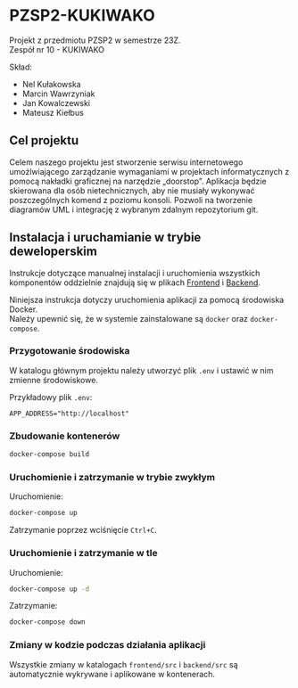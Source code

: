 # PZSP2-KUKIWAKO

Projekt z przedmiotu PZSP2 w semestrze 23Z.  
Zespół nr 10 - KUKIWAKO  

Skład:

- Nel Kułakowska
- Marcin Wawrzyniak
- Jan Kowalczewski
- Mateusz Kiełbus

## Cel projektu
Celem naszego projektu jest stworzenie serwisu internetowego umożlwiającego zarządzanie wymaganiami w projektach informatycznych z pomocą nakładki graficznej na narzędzie „doorstop”. Aplikacja będzie skierowana dla osób nietechnicznych, aby nie musiały wykonywać poszczególnych komend z poziomu konsoli. Pozwoli na tworzenie diagramów UML i integrację z wybranym zdalnym repozytorium git.

## Instalacja i uruchamianie w trybie deweloperskim

Instrukcje dotyczące manualnej instalacji i uruchomienia wszystkich komponentów oddzielnie znajdują się w plikach [Frontend](frontend/README.md) i [Backend](backend/README.md).

Niniejsza instrukcja dotyczy uruchomienia aplikacji za pomocą środowiska Docker.  
Należy upewnić się, że w systemie zainstalowane są `docker` oraz `docker-compose`.

### Przygotowanie środowiska

W katalogu głównym projektu należy utworzyć plik `.env` i ustawić w nim zmienne środowiskowe.

Przykładowy plik `.env`:

```text
APP_ADDRESS="http://localhost"
```

### Zbudowanie kontenerów

```bash
docker-compose build
```

### Uruchomienie i zatrzymanie w trybie zwykłym

Uruchomienie:

```bash
docker-compose up
```

Zatrzymanie poprzez wciśnięcie `Ctrl+C`.

### Uruchomienie i zatrzymanie w tle

Uruchomienie:

```bash
docker-compose up -d
```

Zatrzymanie:

```bash
docker-compose down
```

### Zmiany w kodzie podczas działania aplikacji

Wszystkie zmiany w katalogach `frontend/src` i `backend/src` są automatycznie wykrywane i aplikowane w kontenerach.
